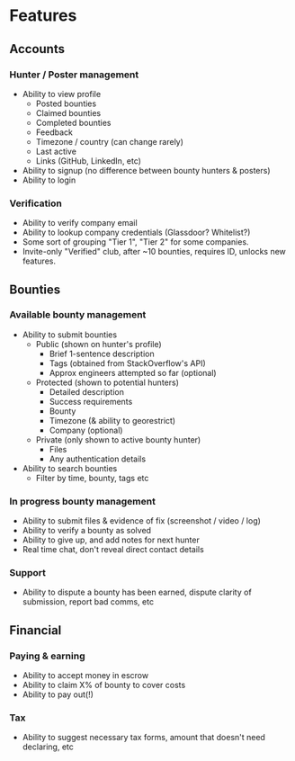 # Features

## Accounts

### Hunter / Poster management

* Ability to view profile
    * Posted bounties
    * Claimed bounties
    * Completed bounties
    * Feedback
    * Timezone / country (can change rarely)
    * Last active
    * Links (GitHub, LinkedIn, etc)
* Ability to signup (no difference between bounty hunters & posters)
* Ability to login

### Verification

* Ability to verify company email
* Ability to lookup company credentials (Glassdoor? Whitelist?)
* Some sort of grouping "Tier 1", "Tier 2" for some companies.
* Invite-only "Verified" club, after ~10 bounties, requires ID, unlocks new features.

## Bounties

### Available bounty management

* Ability to submit bounties
    * Public (shown on hunter's profile)
        * Brief 1-sentence description
        * Tags (obtained from StackOverflow's API)
        * Approx engineers attempted so far (optional)
    * Protected (shown to potential hunters)
        * Detailed description
        * Success requirements
        * Bounty
        * Timezone (& ability to georestrict)
        * Company (optional)
    * Private (only shown to active bounty hunter)
        * Files
        * Any authentication details
* Ability to search bounties
    * Filter by time, bounty, tags etc

### In progress bounty management

* Ability to submit files & evidence of fix (screenshot / video / log)
* Ability to verify a bounty as solved
* Ability to give up, and add notes for next hunter
* Real time chat, don't reveal direct contact details

### Support

* Ability to dispute a bounty has been earned, dispute clarity of submission, report bad comms, etc

## Financial

### Paying & earning

* Ability to accept money in escrow
* Ability to claim X% of bounty to cover costs
* Ability to pay out(!)

### Tax

* Ability to suggest necessary tax forms, amount that doesn't need declaring, etc